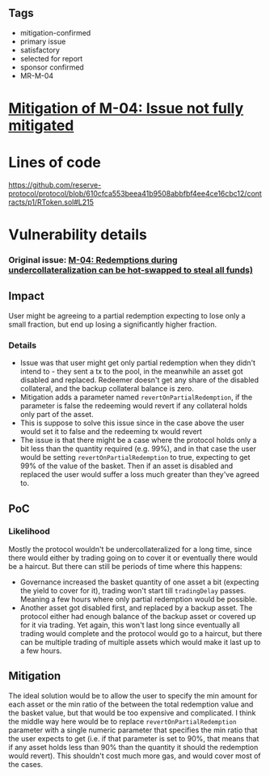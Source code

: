 ## Tags

- mitigation-confirmed
- primary issue
- satisfactory
- selected for report
- sponsor confirmed
- MR-M-04

# [Mitigation of M-04: Issue not fully mitigated](https://github.com/code-423n4/2023-02-reserve-mitigation-contest-findings/issues/54) 

# Lines of code

https://github.com/reserve-protocol/protocol/blob/610cfca553beea41b9508abbfbf4ee4ce16cbc12/contracts/p1/RToken.sol#L215


# Vulnerability details

### Original issue: [M-04: Redemptions during undercollateralization can be hot-swapped to steal all funds)](https://github.com/code-423n4/2023-01-reserve-findings/issues/399)

## Impact
User might be agreeing to a partial redemption expecting to lose only a small fraction, but end up losing a significantly higher fraction.

### Details

* Issue was that user might get only partial redemption when they didn't intend to - they sent a tx to the pool, in the meanwhile an asset got disabled and replaced. Redeemer doesn't get any share of the disabled collateral, and the backup collateral balance is zero.
* Mitigation adds a parameter named `revertOnPartialRedemption`, if the parameter is false the redeeming would revert if any collateral holds only part of the asset.
* This is suppose to solve this issue since in the case above the user would set it to false and the redeeming tx would revert
* The issue is that there might be a case where the protocol holds only a bit less than the quantity required (e.g. 99%), and in that case the user would be setting `revertOnPartialRedemption` to true, expecting to get 99% of the value of the basket. Then if an asset is disabled and replaced the user would suffer a loss much greater than they've agreed to.

## PoC
### Likelihood
Mostly the protocol wouldn't be undercollateralized for a long time, since there would either by trading going on to cover it or eventually there would be a haircut. But there can still be periods of time where this happens:
* Governance increased the basket quantity of one asset a bit (expecting the yield to cover for it), trading won't start till `tradingDelay` passes. Meaning a few hours where only partial redemption would be possible.
* Another asset got disabled first, and replaced by a backup asset. The protocol either had enough balance of the backup asset or covered up for it via trading. Yet again, this won't last long since eventually all trading would complete and the protocol would go to a haircut, but there can be multiple trading of multiple assets which would make it last up to a few hours.


## Mitigation
The ideal solution would be to allow the user to specify the min amount for each asset or the min ratio of the between the total redemption value and the basket value, but that would be too expensive and complicated.
I think the middle way here would be to replace `revertOnPartialRedemption` parameter with a single numeric parameter that specifies the min ratio that the user expects to get (i.e. if that parameter is set to 90%, that means that if any asset holds less than 90% than the quantity it should the redemption would revert).
This shouldn't cost much more gas, and would cover most of the cases.